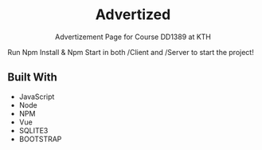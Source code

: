 <h1 align="center">Advertized</h1>

<p align="center">Advertizement Page for Course DD1389 at KTH</p>

<p> Run Npm Install & Npm Start in both /Client and /Server to start the project!

## Built With

- JavaScript
- Node
- NPM
- Vue
- SQLITE3
- BOOTSTRAP
  
 <p>
